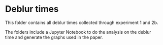 # Deblur times

This folder contains all deblur times collected through experiment 1 and 2b.

The folders include a Jupyter Notebook to do the analysis on the deblur time and generate the graphs used in the paper.
